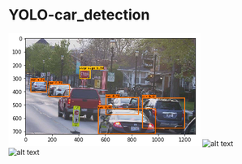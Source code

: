 # YOLO-car_detection

![alt text](https://github.com/SAPreetha/YOLO-car_detection/blob/master/yolo1.png)
![alt text](https://github.com/SAPreetha/YOLO-car_detectio/blob/master/yolo2.png)
![alt text](https://github.com/SAPreetha/YOLO-car_detectio/blob/master/yolo3.png)


